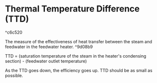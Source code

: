 # Thermal Temperature Difference (TTD)

^c6c520

The measure of the effectiveness of heat transfer between the steam and feedwater in the feedwater heater. ^9d08b9

TTD = (saturation temperature of the steam in the heater's condensing section) - (feedwater outlet temperature)

As the TTD goes down, the efficiency goes up. TTD should be as small as possible.


